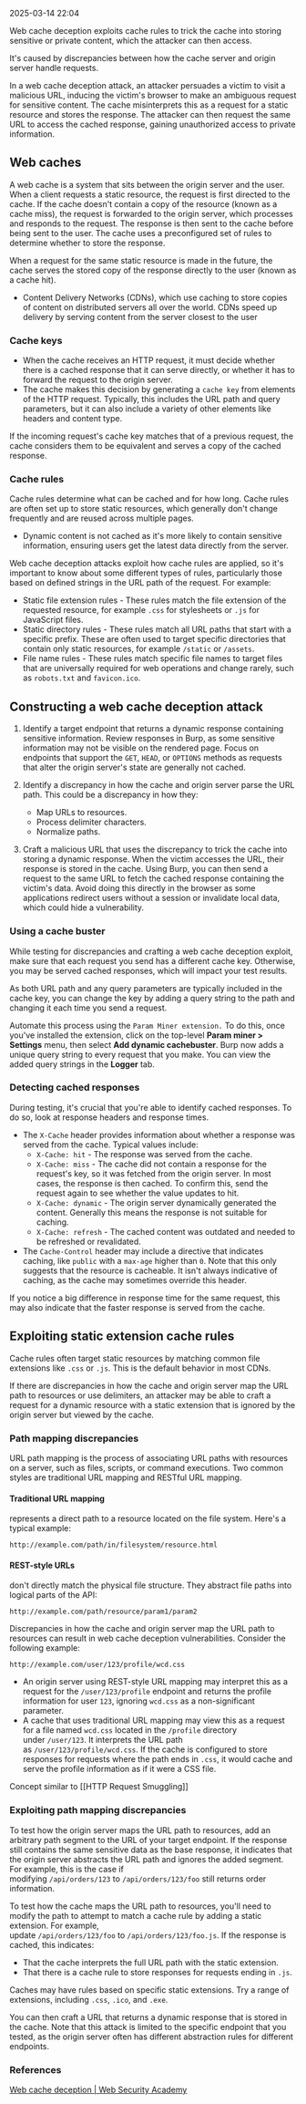 
2025-03-14 22:04

Web cache deception exploits cache rules to trick the cache into storing sensitive or private content, which the attacker can then access.

It's caused by discrepancies between how the cache server and origin server handle requests.

In a web cache deception attack, an attacker persuades a victim to visit a malicious URL, inducing the victim's browser to make an ambiguous request for sensitive content. The cache misinterprets this as a request for a static resource and stores the response. The attacker can then request the same URL to access the cached response, gaining unauthorized access to private information.
## Web caches

A web cache is a system that sits between the origin server and the user. When a client requests a static resource, the request is first directed to the cache. If the cache doesn't contain a copy of the resource (known as a cache miss), the request is forwarded to the origin server, which processes and responds to the request. The response is then sent to the cache before being sent to the user. The cache uses a preconfigured set of rules to determine whether to store the response.

When a request for the same static resource is made in the future, the cache serves the stored copy of the response directly to the user (known as a cache hit).

- Content Delivery Networks (CDNs), which use caching to store copies of content on distributed servers all over the world. CDNs speed up delivery by serving content from the server closest to the user
### Cache keys

- When the cache receives an HTTP request, it must decide whether there is a cached response that it can serve directly, or whether it has to forward the request to the origin server.
- The cache makes this decision by generating a `cache key` from elements of the HTTP request. Typically, this includes the URL path and query parameters, but it can also include a variety of other elements like headers and content type.

If the incoming request's cache key matches that of a previous request, the cache considers them to be equivalent and serves a copy of the cached response.

### Cache rules

Cache rules determine what can be cached and for how long. Cache rules are often set up to store static resources, which generally don't change frequently and are reused across multiple pages.
- Dynamic content is not cached as it's more likely to contain sensitive information, ensuring users get the latest data directly from the server.

Web cache deception attacks exploit how cache rules are applied, so it's important to know about some different types of rules, particularly those based on defined strings in the URL path of the request. For example:

- Static file extension rules - These rules match the file extension of the requested resource, for example `.css` for stylesheets or `.js` for JavaScript files.
- Static directory rules - These rules match all URL paths that start with a specific prefix. These are often used to target specific directories that contain only static resources, for example `/static` or `/assets`.
- File name rules - These rules match specific file names to target files that are universally required for web operations and change rarely, such as `robots.txt` and `favicon.ico`.
## Constructing a web cache deception attack

1. Identify a target endpoint that returns a dynamic response containing sensitive information. Review responses in Burp, as some sensitive information may not be visible on the rendered page. Focus on endpoints that support the `GET`, `HEAD`, or `OPTIONS` methods as requests that alter the origin server's state are generally not cached.

2. Identify a discrepancy in how the cache and origin server parse the URL path. This could be a discrepancy in how they:
    - Map URLs to resources.
    - Process delimiter characters.
    - Normalize paths.

3. Craft a malicious URL that uses the discrepancy to trick the cache into storing a dynamic response. When the victim accesses the URL, their response is stored in the cache. Using Burp, you can then send a request to the same URL to fetch the cached response containing the victim's data. Avoid doing this directly in the browser as some applications redirect users without a session or invalidate local data, which could hide a vulnerability.
### Using a cache buster

While testing for discrepancies and crafting a web cache deception exploit, make sure that each request you send has a different cache key. Otherwise, you may be served cached responses, which will impact your test results.

As both URL path and any query parameters are typically included in the cache key, you can change the key by adding a query string to the path and changing it each time you send a request.

Automate this process using the `Param Miner extension.` To do this, once you've installed the extension, click on the top-level **Param miner > Settings** menu, then select **Add dynamic cachebuster**. Burp now adds a unique query string to every request that you make. You can view the added query strings in the **Logger** tab.
### Detecting cached responses

During testing, it's crucial that you're able to identify cached responses. To do so, look at response headers and response times.

- The `X-Cache` header provides information about whether a response was served from the cache. Typical values include:
    - `X-Cache: hit` - The response was served from the cache.
    - `X-Cache: miss` - The cache did not contain a response for the request's key, so it was fetched from the origin server. In most cases, the response is then cached. To confirm this, send the request again to see whether the value updates to hit.
    - `X-Cache: dynamic` - The origin server dynamically generated the content. Generally this means the response is not suitable for caching.
    - `X-Cache: refresh` - The cached content was outdated and needed to be refreshed or revalidated.
- The `Cache-Control` header may include a directive that indicates caching, like `public` with a `max-age` higher than `0`. Note that this only suggests that the resource is cacheable. It isn't always indicative of caching, as the cache may sometimes override this header.

If you notice a big difference in response time for the same request, this may also indicate that the faster response is served from the cache.

## Exploiting static extension cache rules

Cache rules often target static resources by matching common file extensions like `.css` or `.js`. This is the default behavior in most CDNs.

If there are discrepancies in how the cache and origin server map the URL path to resources or use delimiters, an attacker may be able to craft a request for a dynamic resource with a static extension that is ignored by the origin server but viewed by the cache.
### Path mapping discrepancies

URL path mapping is the process of associating URL paths with resources on a server, such as files, scripts, or command executions. Two common styles are traditional URL mapping and RESTful URL mapping.
#### Traditional URL mapping 

represents a direct path to a resource located on the file system. Here's a typical example:

`http://example.com/path/in/filesystem/resource.html`

#### REST-style URLs

don't directly match the physical file structure. They abstract file paths into logical parts of the API:

`http://example.com/path/resource/param1/param2`

Discrepancies in how the cache and origin server map the URL path to resources can result in web cache deception vulnerabilities. Consider the following example:

`http://example.com/user/123/profile/wcd.css`

- An origin server using REST-style URL mapping may interpret this as a request for the `/user/123/profile` endpoint and returns the profile information for user `123`, ignoring `wcd.css` as a non-significant parameter.
- A cache that uses traditional URL mapping may view this as a request for a file named `wcd.css` located in the `/profile` directory under `/user/123`. It interprets the URL path as `/user/123/profile/wcd.css`. If the cache is configured to store responses for requests where the path ends in `.css`, it would cache and serve the profile information as if it were a CSS file.

Concept similar to [[HTTP Request Smuggling]]

### Exploiting path mapping discrepancies

To test how the origin server maps the URL path to resources, add an arbitrary path segment to the URL of your target endpoint. If the response still contains the same sensitive data as the base response, it indicates that the origin server abstracts the URL path and ignores the added segment. For example, this is the case if modifying `/api/orders/123` to `/api/orders/123/foo` still returns order information.

To test how the cache maps the URL path to resources, you'll need to modify the path to attempt to match a cache rule by adding a static extension. For example, update `/api/orders/123/foo` to `/api/orders/123/foo.js`. If the response is cached, this indicates:

- That the cache interprets the full URL path with the static extension.
- That there is a cache rule to store responses for requests ending in `.js`.

Caches may have rules based on specific static extensions. Try a range of extensions, including `.css`, `.ico`, and `.exe`.

You can then craft a URL that returns a dynamic response that is stored in the cache. Note that this attack is limited to the specific endpoint that you tested, as the origin server often has different abstraction rules for different endpoints.

### References
[Web cache deception | Web Security Academy](https://portswigger.net/web-security/web-cache-deception)
